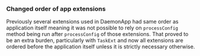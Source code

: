 ### Changed order of app extensions

Previously several extensions used in DaemonApp had same order as application
itself meaning it was not possible to rely on `processConfig` method being
run after `processConfig` of those extensions. That proved to be an extra
burden, particularly with `TaskExt` and now all extensions are ordered before
the application itself unless it is strictly necessary otherwise.
